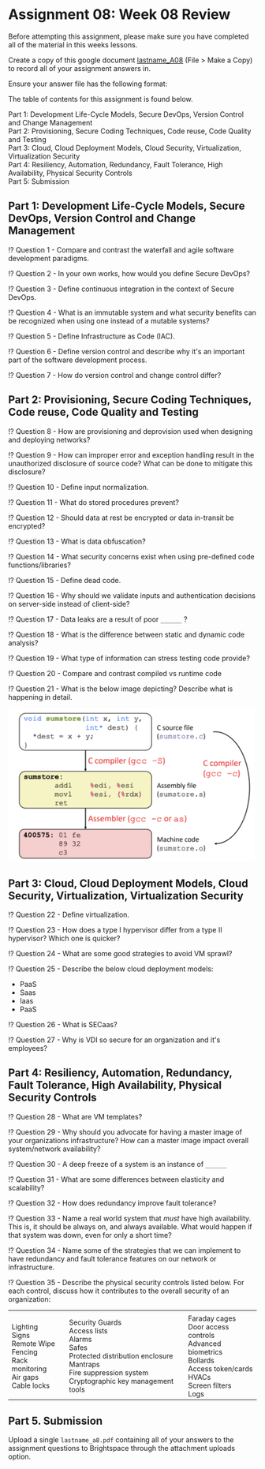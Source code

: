 # Assignment 08: Week 08 Review

Before attempting this assignment, please make sure you have completed all of the material in this weeks lessons.

Create a copy of this google document [lastname_A08](https://docs.google.com/document/d/1QkmTweiaSzWXqtvvw11SxE7pNvyrB1rtIgcTT9OlLkk/edit?usp=sharing) (File > Make a Copy) to record all of your assignment answers in.

Ensure your answer file has the following format:

The table of contents for this assignment is found below.

Part 1: Development Life-Cycle Models, Secure DevOps, Version Control and Change Management <br>
Part 2: Provisioning, Secure Coding Techniques, Code reuse, Code Quality and Testing <br>
Part 3: Cloud, Cloud Deployment Models, Cloud Security, Virtualization, Virtualization Security <br>
Part 4: Resiliency, Automation, Redundancy, Fault Tolerance, High Availability, Physical Security Controls<br>
Part 5: Submission <br>

## Part 1: Development Life-Cycle Models, Secure DevOps, Version Control and Change Management

:interrobang: Question 1 - Compare and contrast the waterfall and agile software development paradigms. <br>

:interrobang: Question 2 - In your own works, how would you define Secure DevOps? <br>

:interrobang: Question 3 - Define continuous integration in the context of Secure DevOps. <br>

:interrobang: Question 4 - What is an immutable system and what security benefits can be recognized when using one instead of a mutable  systems? <br>

:interrobang: Question 5 - Define Infrastructure as Code (IAC). <br>

:interrobang: Question 6 - Define version control and describe why it's an important part of the software development process. <br>

:interrobang: Question 7 - How do version control and change control differ? <br>

## Part 2: Provisioning, Secure Coding Techniques, Code reuse, Code Quality and Testing

:interrobang: Question 8 - How are provisioning and deprovision used when designing and deploying networks? <br>

:interrobang: Question 9 - How can improper error and exception handling result in the unauthorized disclosure of source code? What can be done to mitigate this disclosure?<br>

:interrobang: Question 10 - Define input normalization. <br>

:interrobang: Question 11 - What do stored procedures prevent? <br>

:interrobang: Question 12 - Should data at rest be encrypted or data in-transit be encrypted? <br>

:interrobang: Question 13 - What is data obfuscation? <br>

:interrobang: Question 14 - What security concerns exist when using pre-defined code functions/libraries?  <br>

:interrobang: Question 15 - Define dead code. <br>

:interrobang: Question 16 - Why should we validate inputs and authentication decisions on server-side instead of client-side?<br>

:interrobang: Question 17 - Data leaks are a result of poor `______` ? <br>

:interrobang: Question 18 - What is the difference between static and dynamic code analysis? <br>

:interrobang: Question 19 - What type of information can stress testing code provide? <br>

:interrobang: Question 20 - Compare and contrast compiled vs runtime code <br>

:interrobang: Question 21 - What is the below image depicting? Describe what is happening in detail. <br>

<img src="images/fig1.png" width=500px>

## Part 3: Cloud, Cloud Deployment Models, Cloud Security, Virtualization, Virtualization Security

:interrobang: Question 22 - Define virtualization. <br>

:interrobang: Question 23 - How does a type I hypervisor differ from a type II hypervisor? Which one is quicker?<br>

:interrobang: Question 24 - What are some good strategies to avoid VM sprawl? <br>

:interrobang: Question 25 - Describe the below cloud deployment models: <br>

* PaaS
* Saas
* Iaas
* PaaS

:interrobang: Question 26 - What is SECaas? <br>

:interrobang: Question 27 - Why is VDI so secure for an organization and it's employees? <br>

## Part 4: Resiliency, Automation, Redundancy, Fault Tolerance, High Availability, Physical Security Controls

:interrobang: Question 28 - What are VM templates? <br>

:interrobang: Question 29 - Why should you advocate for having a master image of your organizations infrastructure? How can a master image impact overall system/network availability? <br>

:interrobang: Question 30 - A deep freeze of a system is an instance of `______`<br>

:interrobang: Question 31 - What are some differences between elasticity and scalability? <br>

:interrobang: Question 32 - How does redundancy improve fault tolerance? <br>

:interrobang: Question 33 - Name a real world system that *must* have high availability. This is, it should be always on, and always available. What would happen if that system was down, even for only a short time? <br>

:interrobang: Question 34 -  Name some of the strategies that we can implement to have redundancy and fault tolerance features on our network or infrastructure. <br>

:interrobang: Question 35 - Describe the physical security controls listed below. For each control, discuss how it contributes to the overall security of an organization: <br>

<table border="0">
 <tr>
    <td><b style="font-size:30px"></b></td>
    <td><b style="font-size:30px"></b></td>
    <td><b style="font-size:30px"></b></td>
 </tr>
 <tr>
    <td> Lighting <br> Signs <br> Remote Wipe <br> Fencing <br> Rack monitoring <br> Air gaps <br> Cable locks </td>
    <td> Security Guards <br> Access lists <br> Alarms <br> Safes <br> Protected distribution enclosure <br> Mantraps <br> Fire suppression system <br> Cryptographic key management tools </td>
    <td> Faraday cages <br> Door access controls <br> Advanced biometrics <br> Bollards <br> Access token/cards <br> HVACs <br> Screen filters <br> Logs </td>
 </tr>
</table>


## Part 5. Submission

Upload a single `lastname_a8.pdf` containing all of your answers to the assignment questions to Brightspace through the attachment uploads option.
